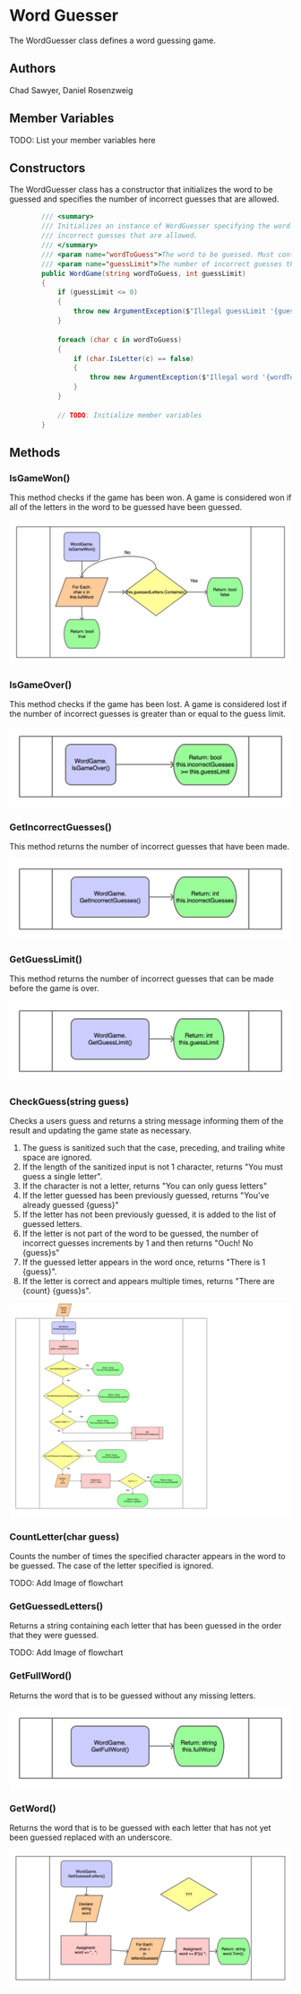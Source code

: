 # Word Guesser

The WordGuesser class defines a word guessing game.

## Authors

Chad Sawyer, 
Daniel Rosenzweig

## Member Variables

TODO: List your member variables here

## Constructors

The WordGuesser class has a constructor that initializes the word to be guessed and specifies
the number of incorrect guesses that are allowed.

```csharp
        /// <summary>
        /// Initializes an instance of WordGuesser specifying the word to be guessed and the number of
        /// incorrect guesses that are allowed.
        /// </summary>
        /// <param name="wordToGuess">The word to be guessed. Must contain only letters.</param>
        /// <param name="guessLimit">The number of incorrect guesses that are allowed. Must be > 0.</param>
        public WordGame(string wordToGuess, int guessLimit)
        {
            if (guessLimit <= 0)
            {
                throw new ArgumentException($"Illegal guessLimit '{guessLimit}'. The guess limit must be greater than 0.");
            }

            foreach (char c in wordToGuess)
            {
                if (char.IsLetter(c) == false)
                {
                    throw new ArgumentException($"Illegal word '{wordToGuess}'. The word must contain only letters.");
                }
            }

            // TODO: Initialize member variables
        }
```

## Methods

### IsGameWon()

This method checks if the game has been won. A game is considered won if all of
the letters in the word to be guessed have been guessed.

![IsGameWon() Flowchart](diagrams/isgamewon.png)

### IsGameOver()

This method checks if the game has been lost. A game is considered lost if the
number of incorrect guesses is greater than or equal to the guess limit.

![IsGameOver() Flowchart](diagrams/isgameover.png)

### GetIncorrectGuesses()

This method returns the number of incorrect guesses that have been made.

![GetIncorrectGuesses() Flowchart](diagrams/getincorrectguesses.png)

### GetGuessLimit()

This method returns the number of incorrect guesses that can be made before the
game is over.

![GetGuessLimit() Flowchart](diagrams/getguesslimit.png)

### CheckGuess(string guess)

Checks a users guess and returns a string message informing them of the result
and updating the game state as necessary.
        
1. The guess is sanitized such that the case, preceding, and trailing white
   space are ignored.
2. If the length of the sanitized input is not 1 character, returns "You must
   guess a single letter".
3. If the character is not a letter, returns "You can only guess letters"
4. If the letter guessed has been previously guessed, returns "You've already
   guessed {guess}"
5. If the letter has not been previously guessed, it is added to the list of
   guessed letters.
6. If the letter is not part of the word to be guessed, the number of incorrect
   guesses increments by 1 and then returns "Ouch! No {guess}s"
7. If the guessed letter appears in the word once, returns "There is 1 {guess}".
8. If the letter is correct and appears multiple times, returns "There are
   {count} {guess}s".

![CheckGuess(string guess) Flowchart](diagrams/checkguessstring_guess.png)

### CountLetter(char guess)

Counts the number of times the specified character appears in the word to be
guessed. The case of the letter specified is ignored.

TODO: Add Image of flowchart

### GetGuessedLetters()

Returns a string containing each letter that has been guessed in the order that
they were guessed.

TODO: Add Image of flowchart

### GetFullWord()

Returns the word that is to be guessed without any missing letters.

![GetFullWord() Flowchart](diagrams/getfullword.png)

### GetWord()

Returns the word that is to be guessed with each letter that has not yet been
guessed replaced with an underscore.

![GetWord() Flowchart](diagrams/getword.png)